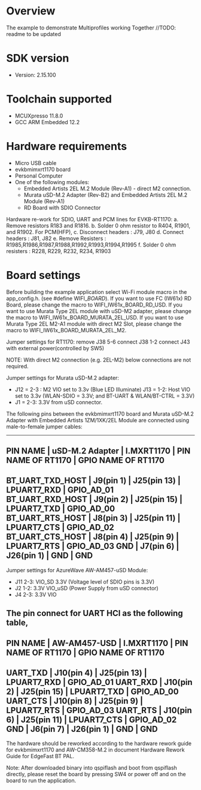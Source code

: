 Overview
========
The example to demonstrate Multiprofiles working Together
//TODO: readme to be updated

SDK version
===========
- Version: 2.15.100

Toolchain supported
===================
- MCUXpresso  11.8.0
- GCC ARM Embedded  12.2

Hardware requirements
=====================
- Micro USB cable
- evkbmimxrt1170 board
- Personal Computer
- One of the following modules:
	- Embedded Artists 2EL M.2 Module (Rev-A1) - direct M2 connection.
	- Murata uSD-M.2 Adapter (Rev-B2) and Embedded Artists 2EL M.2 Module (Rev-A1)
	- RD Board with SDIO Connector

Hardware re-work for SDIO, UART and PCM lines for EVKB-RT1170:
a. Remove resistors R183 and R1816.
b. Solder 0 ohm resistor to R404, R1901, and R1902.
For PCM(HFP), 
c. Disconnect headers : J79, J80
d. Connect headers : J81, J82
e. Remove Resisters : R1985,R1986,R1987,R1988,R1992,R1993,R1994,R1995
f. Solder 0 ohm resisters : R228, R229, R232, R234, R1903

Board settings
==============
Before building the example application select Wi-Fi module macro in the app_config.h. (see #define WIFI_<SoC Name>_BOARD_<Module Name>).
If you want to use FC (IW61x) RD Board, please change the macro to WIFI_IW61x_BOARD_RD_USD.
If you want to use Murata Type 2EL module with uSD-M2 adapter, please change the macro to WIFI_IW61x_BOARD_MURATA_2EL_USD.
If you want to use Murata Type 2EL M2-A1 module with direct M2 Slot, please change the macro to WIFI_IW61x_BOARD_MURATA_2EL_M2.

Jumper settings for RT1170:
remove  J38 5-6
connect J38 1-2
connect J43 with external power(controlled by SW5)

NOTE: With direct M2 connection (e.g. 2EL-M2) below connections are not required.

Jumper settings for Murata uSD-M.2 adapter:
  - J12 = 2-3 : M2 VIO set to 3.3v (Blue LED Illuminate)
    J13 = 1-2:  Host VIO set to 3.3v (WLAN-SDIO = 3.3V; and BT-UART & WLAN/BT-CTRL = 3.3V)
  - J1  = 2-3:  3.3V from uSD connector.

The following pins between the evkbmimxrt1170 board and Murata uSD-M.2 Adapter with Embedded Artists 1ZM/1XK/2EL Module are connected using male-to-female jumper cables:

----------------------------------------------------------------------------------------------
PIN NAME         | uSD-M.2 Adapter |   I.MXRT1170    | PIN NAME OF RT1170 | GPIO NAME OF RT1170
----------------------------------------------------------------------------------------------
BT_UART_TXD_HOST |  J9(pin 1)  	   |   J25(pin 13)   |    LPUART7_RXD     | GPIO_AD_01
BT_UART_RXD_HOST |  J9(pin 2)  	   |   J25(pin 15)   |    LPUART7_TXD     | GPIO_AD_00
BT_UART_RTS_HOST |  J8(pin 3)  	   |   J25(pin 11)   |    LPUART7_CTS     | GPIO_AD_02
BT_UART_CTS_HOST |  J8(pin 4)  	   |   J25(pin 9)    |    LPUART7_RTS     | GPIO_AD_03
GND				       |  J7(pin 6)  	   |   J26(pin 1)    |    GND		          | GND
----------------------------------------------------------------------------------------------

Jumper settings for AzureWave AW-AM457-uSD Module:
  - J11 2-3: VIO_SD 3.3V (Voltage level of SDIO pins is 3.3V)
  - J2  1-2: 3.3V VIO_uSD (Power Supply from uSD connector)
  - J4  2-3: 3.3V VIO

The pin connect for UART HCI as the following table,
------------------------------------------------------------------------------------
PIN NAME | AW-AM457-USD |   I.MXRT1170  | PIN NAME OF RT1170 | GPIO NAME OF RT1170
------------------------------------------------------------------------------------
UART_TXD |  J10(pin 4)  |   J25(pin 13)   |    LPUART7_RXD     | GPIO_AD_01
UART_RXD |  J10(pin 2)  |   J25(pin 15)   |    LPUART7_TXD     | GPIO_AD_00
UART_CTS |  J10(pin 8)  |   J25(pin 9)    |    LPUART7_RTS     | GPIO_AD_03
UART_RTS |  J10(pin 6)  |   J25(pin 11)   |    LPUART7_CTS     | GPIO_AD_02
GND      |  J6(pin 7)   |   J26(pin 1)    |    GND             | GND
------------------------------------------------------------------------------------

The hardware should be reworked according to the hardware rework guide for evkbmimxrt1170 and AW-CM358-M.2 in document Hardware Rework Guide for EdgeFast BT PAL.

Note:
After downloaded binary into qspiflash and boot from qspiflash directly, 
please reset the board by pressing SW4 or power off and on the board to run the application.
